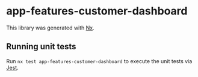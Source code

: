 # app-features-customer-dashboard

This library was generated with [Nx](https://nx.dev).

## Running unit tests

Run `nx test app-features-customer-dashboard` to execute the unit tests via [Jest](https://jestjs.io).
